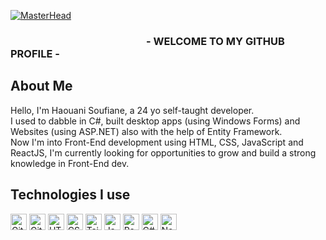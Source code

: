 [![MasterHead](https://i.postimg.cc/nL5td95W/Soufiane-Haouani-2.png)](https://www.github.com/haouanisoufiane) 
### &nbsp; &nbsp; &nbsp; &nbsp; &nbsp; &nbsp; &nbsp; &nbsp; &nbsp; &nbsp; &nbsp; &nbsp; &nbsp; &nbsp; &nbsp; &nbsp; &nbsp; &nbsp; &nbsp; &nbsp; &nbsp; &nbsp; &nbsp; &nbsp; &nbsp; &nbsp; &nbsp; &nbsp; - WELCOME TO MY GITHUB PROFILE -

## About Me
Hello, I'm Haouani Soufiane, a 24 yo self-taught developer.</br>
I used to dabble in C#, built desktop apps (using Windows Forms) and Websites (using ASP.NET) also with the help of Entity Framework. </br>
Now I'm into Front-End development using HTML, CSS, JavaScript and ReactJS, I'm currently looking for opportunities to grow and build a strong knowledge in Front-End dev.

## Technologies I use 
<img alt="Git" width="26px" src="https://raw.githubusercontent.com/get-icon/geticon/fc0f660daee147afb4a56c64e12bde6486b73e39/icons/git-icon.svg">
<img alt="GitHub" width="26px" src="https://raw.githubusercontent.com/get-icon/geticon/fc0f660daee147afb4a56c64e12bde6486b73e39/icons/github-icon.svg">
<img alt="HTML" width="26px" src="https://raw.githubusercontent.com/get-icon/geticon/fc0f660daee147afb4a56c64e12bde6486b73e39/icons/html-5.svg">
<img alt="CSS" width="26px" src="https://raw.githubusercontent.com/get-icon/geticon/fc0f660daee147afb4a56c64e12bde6486b73e39/icons/css-3.svg">
<img alt="Tailwind CSS" width="26px" src="https://raw.githubusercontent.com/get-icon/geticon/fc0f660daee147afb4a56c64e12bde6486b73e39/icons/git-icon.svg">
<img alt="JavaScript" width="26px" src="https://raw.githubusercontent.com/get-icon/geticon/fc0f660daee147afb4a56c64e12bde6486b73e39/icons/javascript.svg">
<img alt="ReactJS" width="26px" src="https://raw.githubusercontent.com/get-icon/geticon/fc0f660daee147afb4a56c64e12bde6486b73e39/icons/git-icon.svg">
<img alt="C#" width="26px" src="https://raw.githubusercontent.com/get-icon/geticon/fc0f660daee147afb4a56c64e12bde6486b73e39/icons/c-sharp.svg">
<img alt="NodeJS" width="26px" src="https://raw.githubusercontent.com/get-icon/geticon/fc0f660daee147afb4a56c64e12bde6486b73e39/icons/nodejs-icon.svg">
<!-- ![Soufiane's GitHub stats](https://github-readme-stats.vercel.app/api?username=haouanisoufiane&count_private=true&show_icons=true&theme=graywhite)
[![GitHub Streak](https://github-readme-streak-stats.herokuapp.com/?user=haouanisoufiane)](https://git.io/streak-stats) -->


<!--
**haouanisoufiane/haouanisoufiane** is a ✨ _special_ ✨ repository because its `README.md` (this file) appears on your GitHub profile.

Here are some ideas to get you started:

- 🔭 I’m currently working on ...
- 🌱 I’m currently learning ...
- 👯 I’m looking to collaborate on ...
- 🤔 I’m looking for help with ...
- 💬 Ask me about ...
- 📫 How to reach me: ...
- 😄 Pronouns: ...
- ⚡ Fun fact: ...
-->
